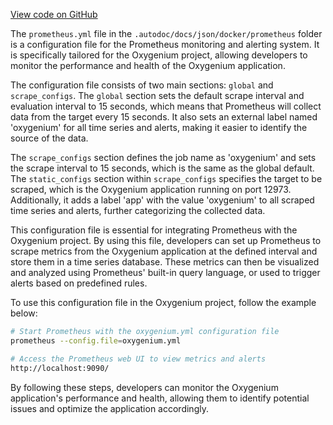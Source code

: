 [View code on GitHub](https://github.com/oxygenium/oxygenium/.autodoc/docs/json/docker/prometheus)

The `prometheus.yml` file in the `.autodoc/docs/json/docker/prometheus` folder is a configuration file for the Prometheus monitoring and alerting system. It is specifically tailored for the Oxygenium project, allowing developers to monitor the performance and health of the Oxygenium application.

The configuration file consists of two main sections: `global` and `scrape_configs`. The `global` section sets the default scrape interval and evaluation interval to 15 seconds, which means that Prometheus will collect data from the target every 15 seconds. It also sets an external label named 'oxygenium' for all time series and alerts, making it easier to identify the source of the data.

The `scrape_configs` section defines the job name as 'oxygenium' and sets the scrape interval to 15 seconds, which is the same as the global default. The `static_configs` section within `scrape_configs` specifies the target to be scraped, which is the Oxygenium application running on port 12973. Additionally, it adds a label 'app' with the value 'oxygenium' to all scraped time series and alerts, further categorizing the collected data.

This configuration file is essential for integrating Prometheus with the Oxygenium project. By using this file, developers can set up Prometheus to scrape metrics from the Oxygenium application at the defined interval and store them in a time series database. These metrics can then be visualized and analyzed using Prometheus' built-in query language, or used to trigger alerts based on predefined rules.

To use this configuration file in the Oxygenium project, follow the example below:

```bash
# Start Prometheus with the oxygenium.yml configuration file
prometheus --config.file=oxygenium.yml

# Access the Prometheus web UI to view metrics and alerts
http://localhost:9090/
```

By following these steps, developers can monitor the Oxygenium application's performance and health, allowing them to identify potential issues and optimize the application accordingly.
